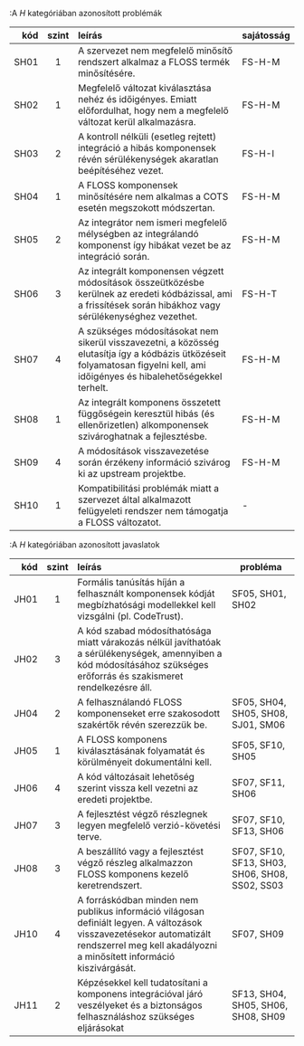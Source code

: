 :A *H* kategóriában azonosított problémák

kód |szint|leírás                                                                            | sajátosság
---:|:--:|:---------------------------------------------------------------------------------|---------------
SH01|1|A szervezet nem megfelelő minősítő rendszert alkalmaz a FLOSS termék minősítésére.|FS-H-M
SH02|1|Megfelelő változat kiválasztása nehéz és időigényes. Emiatt előfordulhat, hogy nem a megfelelő változat kerül alkalmazásra.|FS-H-M
SH03|2|A kontroll nélküli (esetleg rejtett) integráció a hibás komponensek révén sérülékenységek akaratlan beépítéséhez vezet.|FS-H-I
SH04|1|A FLOSS komponensek minősítésére nem alkalmas a COTS esetén megszokott módszertan.|FS-H-M
SH05|2|Az integrátor nem ismeri megfelelő mélységben az integrálandó komponenst így hibákat vezet be az integráció során.|FS-H-M
SH06|3|Az integrált komponensen végzett módosítások összeütközésbe kerülnek az eredeti kódbázissal, ami a frissítések során hibákhoz vagy sérülékenységhez vezethet.|FS-H-T
SH07|4|A szükséges módosításokat nem sikerül visszavezetni, a közösség elutasítja így a kódbázis ütközéseit folyamatosan figyelni kell, ami időigényes és hibalehetőségekkel terhelt.|FS-H-M
SH08|1|Az integrált komponens összetett függőségein keresztül hibás (és ellenőrizetlen) alkomponensek szivároghatnak a fejlesztésbe.|FS-H-M
SH09|4|A módosítások visszavezetése során érzékeny információ szivárog ki az upstream projektbe.|FS-H-M
SH10|1|Kompatibilitási problémák miatt a szervezet által alkalmazott felügyeleti rendszer nem támogatja a FLOSS változatot.|-

:A *H* kategóriában azonosított javaslatok

kód |szint|leírás                                                                            | probléma
---:|:--:|:---------------------------------------------------------------------------------|---------------
JH01|1|Formális tanúsítás híján a felhasznált komponensek kódját megbízhatósági modellekkel kell vizsgálni (pl. CodeTrust).|SF05, SH01, SH02
JH02|3|A kód szabad módosíthatósága miatt várakozás nélkül javíthatóak a sérülékenységek, amennyiben a kód módosításához szükséges erőforrás és szakismeret rendelkezésre áll.|
JH04|2|A felhasználandó FLOSS komponenseket erre szakosodott szakértők révén szerezzük be.|SF05, SH04, SH05, SH08, SJ01, SM06
JH05|1|A FLOSS komponens kiválasztásának folyamatát és körülményeit dokumentálni kell.|SF05, SF10, SH05
JH06|4|A kód változásait lehetőség szerint vissza kell vezetni az eredeti projektbe.|SF07, SF11, SH06
JH07|3|A fejlesztést végző részlegnek legyen megfelelő verzió-követési terve.|SF07, SF10, SF13, SH06
JH08|3|A beszállító vagy a fejlesztést végző részleg alkalmazzon FLOSS komponens kezelő keretrendszert.|SF07, SF10, SF13, SH03, SH06, SH08, SS02, SS03
JH10|4|A forráskódban minden nem publikus információ világosan definiált legyen. A változások visszavezetésekor automatizált rendszerrel meg kell akadályozni a minősített információ kiszivárgását.|SF07, SH09
JH11|2|Képzésekkel kell tudatosítani a komponens integrációval járó veszélyeket és a biztonságos felhasználáshoz szükséges eljárásokat|SF13, SH04, SH05, SH06, SH08, SH09
